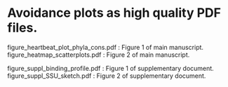 # Avoidance plots as high quality PDF files.

figure_heartbeat_plot_phyla_cons.pdf : Figure 1 of main manuscript.
figure_heatmap_scatterplots.pdf : Figure 2 of main manuscript.

figure_suppl_binding_profile.pdf : Figure 1 of supplementary document.
figure_suppl_SSU_sketch.pdf : Figure 2 of supplementary document.

